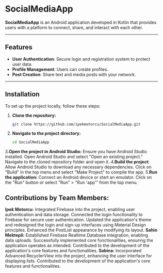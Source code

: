 # **SocialMediaApp**

**SocialMediaApp** is an Android application developed in Kotlin that provides users with a platform to connect, share, and interact with each other.

---

## **Features**
- **User Authentication**: Secure login and registration system to protect user data.  
- **Profile Management**: Users can create profiles. 
- **Post Creation**: Share text and media posts with your network.  

---
## **Installation**

To set up the project locally, follow these steps:

1. **Clone the repository:**
   ```bash
   git clone https://github.com/ipekmotorcu/SocialMediaApp.git

2. **Navigate to the project directory:**
   ```bash
   cd SocialMediaApp
3.**Open the project in Android Studio:**
Ensure you have Android Studio installed.
Open Android Studio and select "Open an existing project."
Navigate to the cloned repository folder and open it.
4.**Build the project**:
Allow Android Studio to download any necessary dependencies.
Click on "Build" in the top menu and select "Make Project" to compile the app.
5.**Run the application:**
Connect an Android device or start an emulator.
Click on the "Run" button or select "Run" > "Run 'app'" from the top menu.
## **Contributions by Team Members:**
**Ipek Motorcu:**
Integrated Firebase into the project, enabling user authentication and data storage.
Connected the login functionality to Firebase for secure user authentication.
Updated the application's theme and redesigned the login and sign-up interfaces using Material Design principles.
Enhanced the PostList appearance by modifying its layout.
**Sahin Mektepli:**
Established Firebase Realtime Database integration, enabling data uploads.
Successfully implemented core functionalities, ensuring the application operates as intended.
Contributed to the development of the application's core features and functionalities.
**Sabina:**
Incorporated Advanced RecyclerView into the project, enhancing the user interface for displaying lists.
Contributed to the development of the application's core features and functionalities.
